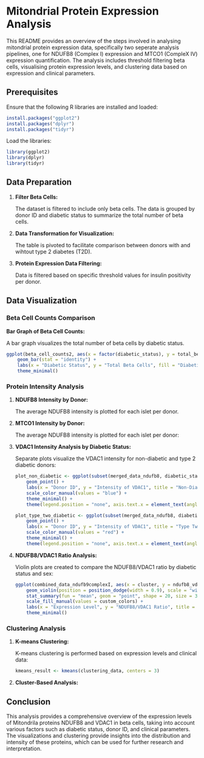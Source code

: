 # Mitondrial Protein Expression Analysis

This README provides an overview of the steps involved in analysing mitondrial protein expression data, specifically two seperate analysis pipelines, one for NDUFB8 (Complex I) expression and MTCO1 (CompleX IV) expression quantification. The analysis includes threshold filtering beta cells, visualising protein expression levels, and clustering data based on expression and clinical parameters.

## Prerequisites

Ensure that the following R libraries are installed and loaded:

```R
install.packages("ggplot2")
install.packages("dplyr")
install.packages("tidyr")
```

Load the libraries:

```R
library(ggplot2)
library(dplyr)
library(tidyr)
```

## Data Preparation

1. **Filter Beta Cells:**

   The dataset is filtered to include only beta cells. The data is grouped by donor ID and diabetic status to summarize the total number of beta cells.
   
2. **Data Transformation for Visualization:**

   The table is pivoted to facilitate comparison between donors with and wihtout type 2 diabetes (T2D).
   
3. **Protein Expression Data Filtering:**

   Data is filtered based on specific threshold values for insulin positivity per donor.

## Data Visualization

### Beta Cell Counts Comparison

**Bar Graph of Beta Cell Counts:**

   A bar graph visualizes the total number of beta cells by diabetic status.

   ```R
   ggplot(beta_cell_counts2, aes(x = factor(diabetic_status), y = total_beta_cells, fill = factor(diabetic_status))) +
       geom_bar(stat = "identity") +
       labs(x = "Diabetic Status", y = "Total Beta Cells", fill = "Diabetic Status") +
       theme_minimal()
   ```

### Protein Intensity Analysis

1. **NDUFB8 Intensity by Donor:**

   The average NDUFB8 intensity is plotted for each islet per donor.

2. **MTCO1 Intensity by Donor:**

   The average NDUFB8 intensity is plotted for each islet per donor:

3. **VDAC1 Intensity Analysis by Diabetic Status:**

   Separate plots visualize the VDAC1 intensity for non-diabetic and type 2 diabetic donors:

   ```R
   plot_non_diabetic <- ggplot(subset(merged_data_ndufb8, diabetic_status == 1), aes(x = donor_id, y = Intensity_MeanIntensity_vdac1, color = as.factor(diabetic_status))) +
       geom_point() +
       labs(x = "Donor ID", y = "Intensity of VDAC1", title = "Non-Diabetic") +
       scale_color_manual(values = "blue") +
       theme_minimal() +
       theme(legend.position = "none", axis.text.x = element_text(angle = 90, vjust = 0.5, hjust=1))

   plot_type_two_diabetic <- ggplot(subset(merged_data_ndufb8, diabetic_status == 2), aes(x = donor_id, y = Intensity_MeanIntensity_vdac1, color = as.factor(diabetic_status))) +
       geom_point() +
       labs(x = "Donor ID", y = "Intensity of VDAC1", title = "Type Two Diabetic") +
       scale_color_manual(values = "red") +
       theme_minimal() +
       theme(legend.position = "none", axis.text.x = element_text(angle = 90, vjust = 0.5, hjust=1))
   ```

4. **NDUFB8/VDAC1 Ratio Analysis:**

   Violin plots are created to compare the NDUFB8/VDAC1 ratio by diabetic status and sex:

   ```R
   ggplot(combined_data_ndufb9complexI, aes(x = cluster, y = ndufb8_vdac1_ratio, fill = diabetic_status)) +
       geom_violin(position = position_dodge(width = 0.9), scale = "width", alpha = 0.7) +
       stat_summary(fun = "mean", geom = "point", shape = 20, size = 3, color = "black") +
       scale_fill_manual(values = custom_colors) +
       labs(x = "Expression Level", y = "NDUFB8/VDAC1 Ratio", title = "NDUFB8/VDAC1 Ratio by Expression Level and Diabetic Status") +
       theme_minimal()
   ```

### Clustering Analysis

1. **K-means Clustering:**

   K-means clustering is performed based on expression levels and clinical data:

   ```R
   kmeans_result <- kmeans(clustering_data, centers = 3)
   ```

2. **Cluster-Based Analysis:**

## Conclusion

This analysis provides a comprehensive overview of the expression levels of Mitondrila proteins NDUFB8 and VDAC1 in beta cells, taking into account various factors such as diabetic status, donor ID, and clinical parameters. The visualizations and clustering provide insights into the distribution and intensity of these proteins, which can be used for further research and interpretation.


